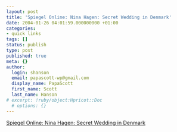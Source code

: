 ```yaml
---
layout: post
title: 'Spiegel Online: Nina Hagen: Secret Wedding in Denmark'
date: 2004-01-26 04:01:59.000000000 +01:00
categories:
- quick links
tags: []
status: publish
type: post
published: true
meta: {}
author:
  login: shanson
  email: papascott-wp@gmail.com
  display_name: PapaScott
  first_name: Scott
  last_name: Hanson
# excerpt: !ruby/object:Hpricot::Doc
  # options: {}
---
```

<p><a title="Talkin' bout my generation" href="http://www.spiegel.de/panorama/0,1518,283504,00.html">Spiegel Online: Nina Hagen: Secret Wedding in Denmark</a></p>
